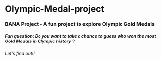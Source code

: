 # Olympic-Medal-project
### BANA Project - A fun project to explore Olympic Gold Medals 
##### Fun question: Do you want to take a chance to guess who won the most Gold Medals in Olympic history ? 
###### Let's find out!! 
